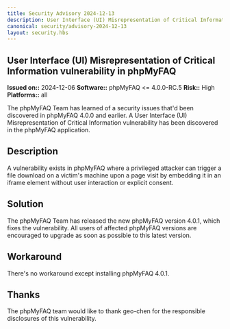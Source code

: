 ```yaml
---
title: Security Advisory 2024-12-13
description: User Interface (UI) Misrepresentation of Critical Information vulnerability in phpMyFAQ
canonical: security/advisory-2024-12-13
layout: security.hbs
---
```


## User Interface (UI) Misrepresentation of Critical Information vulnerability in phpMyFAQ

  **Issued on::** 2024-12-06
  **Software::** phpMyFAQ <= 4.0.0-RC.5
  **Risk::** High
  **Platforms::** all

The phpMyFAQ Team has learned of a security issues that'd been discovered in phpMyFAQ 4.0.0 and
  earlier. A User Interface (UI) Misrepresentation of Critical Information vulnerability has been discovered in the
  phpMyFAQ application.

## Description
A vulnerability exists in phpMyFAQ where a privileged attacker can trigger a file download on a victim's machine upon
  a page visit by embedding it in an iframe element without user interaction or explicit consent.

## Solution
The phpMyFAQ Team has released the new phpMyFAQ version 4.0.1, which fixes the vulnerability. All
  users of affected phpMyFAQ versions are encouraged to upgrade as soon as possible to this latest version.

## Workaround
There's no workaround except installing phpMyFAQ 4.0.1.

## Thanks
The phpMyFAQ team would like to thank geo-chen for the responsible disclosures of this vulnerability.
